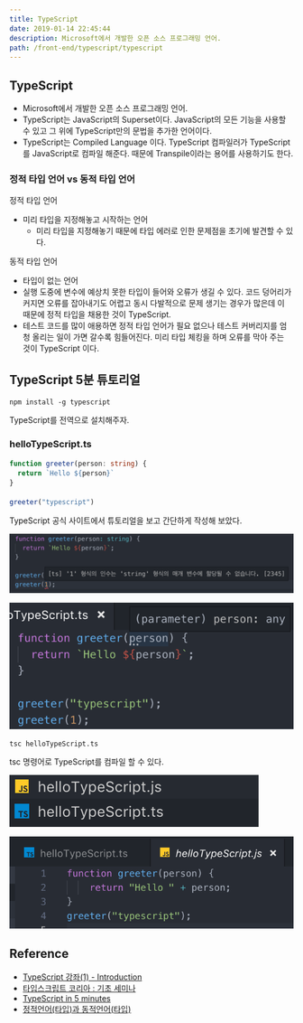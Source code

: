```yaml
---
title: TypeScript
date: 2019-01-14 22:45:44
description: Microsoft에서 개발한 오픈 소스 프로그래밍 언어.
path: /front-end/typescript/typescript
---
```


## TypeScript

- Microsoft에서 개발한 오픈 소스 프로그래밍 언어.
- TypeScript는 JavaScript의 Superset이다. JavaScript의 모든 기능을 사용할 수 있고 그 위에 TypeScript만의 문법을 추가한 언어이다.
- TypeScript는 Compiled Language 이다. TypeScript 컴파일러가 TypeScript를 JavaScript로 컴파일 해준다. 때문에 Transpile이라는 용어를 사용하기도 한다.

### 정적 타입 언어 vs 동적 타입 언어

정적 타입 언어

- 미리 타입을 지정해놓고 시작하는 언어
  - 미리 타입을 지정해놓기 때문에 타입 에러로 인한 문제점을 초기에 발견할 수 있다.

동적 타입 언어

- 타입이 없는 언어
- 실행 도중에 변수에 예상치 못한 타입이 들어와 오류가 생길 수 있다. 코드 덩어리가 커지면 오류를 잡아내기도 어렵고 동시 다발적으로 문제 생기는 경우가 많은데 이 때문에 정적 타입을 채용한 것이 TypeScript.
- 테스트 코드를 많이 애용하면 정적 타입 언어가 필요 없으나 테스트 커버리지를 엄청 올리는 일이 가면 갈수록 힘들어진다. 미리 타입 체킹을 하며 오류를 막아 주는 것이 TypeScript 이다.

## TypeScript 5분 튜토리얼

```
npm install -g typescript
```

TypeScript를 전역으로 설치해주자.

### helloTypeScript.ts

```typescript
function greeter(person: string) {
  return `Hello ${person}`
}

greeter("typescript")
```

TypeScript 공식 사이트에서 튜토리얼을 보고 간단하게 작성해 보았다.

![parameter에 타입을 지정해주면 타입이 맞지 않을 때 오류를 출력해준다.](../images/frontend/typescript-first-1.png)

![parameter에 타입을 생략하면 any로 타입이 설정된다.](../images/frontend/typescript-first-2.png)

```
tsc helloTypeScript.ts
```

tsc 명령어로 TypeScript를 컴파일 할 수 있다.

![tsc 명령어로 ts파일을 컴파일 하면 js 파일이 생성된다.](../images/frontend/typescript-first-3.png)

![컴파일된 js 파일에도 타입이 지정되어 있을까 확인해봤더니 타입이 지정되지는 않았다.](../images/frontend/typescript-first-4.png)

## Reference

- [TypeScript 강좌(1) - Introduction](https://moon9342.github.io/typescript-introduction)
- [타입스크립트 코리아 : 기초 세미나](https://www.inflearn.com/course/%ED%83%80%EC%9E%85%EC%8A%A4%ED%81%AC%EB%A6%BD%ED%8A%B8-%EC%BD%94%EB%A6%AC%EC%95%84-1705-%EA%B8%B0%EC%B4%88-%EC%84%B8%EB%AF%B8%EB%82%98)
- [TypeScript in 5 minutes](https://www.typescriptlang.org/docs/handbook/typescript-in-5-minutes.html)
- [정적언어(타입)과 동적언어(타입)](http://itmining.tistory.com/65)

